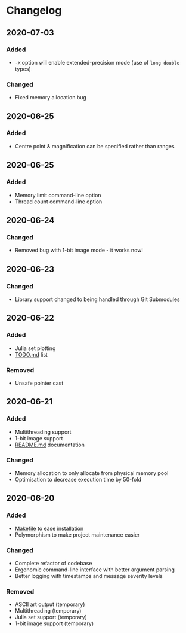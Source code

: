 # Changelog

## 2020-07-03
### Added
- `-X` option will enable extended-precision mode (use of `long double` types)
### Changed
- Fixed memory allocation bug

## 2020-06-25
### Added
- Centre point & magnification can be specified rather than ranges

## 2020-06-25
### Added
- Memory limit command-line option
- Thread count command-line option

## 2020-06-24
### Changed
- Removed bug with 1-bit image mode - it works now!

## 2020-06-23
### Changed
- Library support changed to being handled through Git Submodules

## 2020-06-22
### Added
- Julia set plotting
- [TODO.md](TODO.md) list
### Removed
- Unsafe pointer cast

## 2020-06-21
### Added
- Multithreading support
- 1-bit image support
- [README.md](README.md) documentation
### Changed
- Memory allocation to only allocate from physical memory pool
- Optimisation to decrease execution time by 50-fold

## 2020-06-20
### Added
- [Makefile](Makefile) to ease installation
- Polymorphism to make project maintenance easier
### Changed
- Complete refactor of codebase
- Ergonomic command-line interface with better argument parsing
- Better logging with timestamps and message severity levels
### Removed
- ASCII art output (temporary)
- Multithreading (temporary)
- Julia set support (temporary)
- 1-bit image support (temporary)